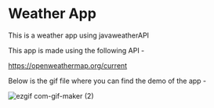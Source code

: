 # Weather App
 This is a weather app using javaweatherAPI 
 
 
 This app is made using the following API - 
 
 https://openweathermap.org/current
 
 Below is the gif file where you can find the demo of the app - 
 
 ![ezgif com-gif-maker (2)](https://user-images.githubusercontent.com/72314518/120588009-0a0f3d80-c454-11eb-842c-d1f93354fcf5.gif)



